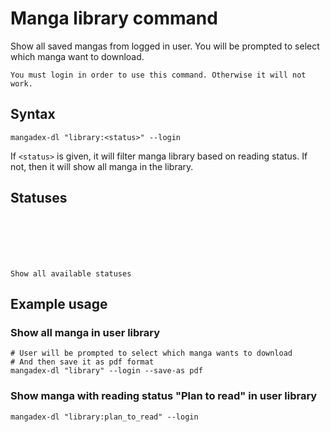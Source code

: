 # Manga library command

Show all saved mangas from logged in user. You will be prompted to select which manga want to download.

```{note}
You must login in order to use this command. Otherwise it will not work.
```

## Syntax

```shell
mangadex-dl "library:<status>" --login
```

If `<status>` is given, it will filter manga library based on reading status. 
If not, then it will show all manga in the library.

## Statuses

```{option} reading
```

```{option} on_hold
```

```{option} plan_to_read
```

```{option} dropped
```

```{option} re_reading
```

```{option} completed
```

```{option} help
Show all available statuses
```

## Example usage

### Show all manga in user library

```shell
# User will be prompted to select which manga wants to download
# And then save it as pdf format
mangadex-dl "library" --login --save-as pdf
```

### Show manga with reading status "Plan to read" in user library

```shell
mangadex-dl "library:plan_to_read" --login
```
